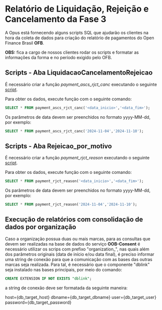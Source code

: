 # Relatório de Liquidação, Rejeição e Cancelamento da Fase 3

A Opus está fornecendo alguns scripts SQL que ajudarão os
clientes na hora da coleta de dados para criação do relatório
de pagamentos do Open Finance Brasil **OFB**.

**OBS:** fica a cargo de nossos clientes
rodar os scripts e formatar as informações da forma e no período exigido pelo OFB.

## Scripts - Aba LiquidacaoCancelamentoRejeicao

É necessário criar a função *payment_ascs_rjct_canc*
executando o seguinte [script](attachments/payment_ascs_rjct_canc.sql).

Para obter os dados, execute função com o seguinte comando:

```sql
SELECT * FROM payment_ascs_rjct_canc('<data_inicio>','<data_fim>');
```

Os parâmetros de data devem ser preenchidos no formato yyyy-MM-dd,
por exemplo:

```sql
SELECT * FROM payment_ascs_rjct_canc('2024-11-04','2024-11-10');
```

## Scripts - Aba Rejeicao_por_motivo

É necessário criar a função *payment_rjct_reason*
executando o seguinte [script](attachments/payment_rjct_reason.sql).

Para obter os dados, execute função com o seguinte comando:

```sql
SELECT * FROM payment_rjct_reason('<data_inicio>','<data_fim>');
```

Os parâmetros de data devem ser preenchidos no formato yyyy-MM-dd,
por exemplo:

```sql
SELECT * FROM payment_rjct_reason('2024-11-04','2024-11-10');
```

## Execução de relatórios com consolidação de dados por organização

Caso a organização possua duas ou mais marcas, para as consultas que devem ser realizadas na base de dados do serviço **OOB-Consent** é necessário utilizar os scrips com prefixo "organization_", nas quais além dos parâmetros originais (data de início e/ou data final), é preciso informar uma string de conexão para que a comunicação com as bases das outras marcas seja realizada.
Para tal, é necessário que o componente "dblink" seja instalado nas bases principais, por meio do comando:

```sql
CREATE EXTENSION IF NOT EXISTS "dblink";
```

a string de conexão deve ser formatada da seguinte maneira:

host={db_target_host} dbname={db_target_dbname} user={db_target_user} password={db_target_password}